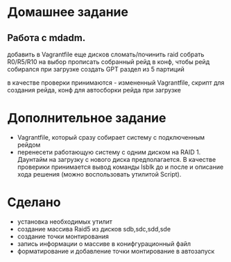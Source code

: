 # Домашнее задание
## Работа с mdadm.
добавить в Vagrantfile еще дисков
сломать/починить raid
собрать R0/R5/R10 на выбор 
прописать собранный рейд в конф, чтобы рейд собирался при загрузке
создать GPT раздел из 5 партиций

в качестве проверки принимаются - измененный Vagrantfile, скрипт для создания рейда, конф для автосборки рейда при загрузке

# Дополнительное задание

- Vagrantfile, который сразу собирает систему с подключенным рейдом
- перенесети работающую систему с одним диском на RAID 1. Даунтайм на загрузку с нового диска предполагается. В качестве проверики принимается вывод команды lsblk до и после и описание хода решения (можно воспользовать утилитой Script).

# Сделано

- установка необходимых утилит
- создание массива Raid5 из дисков sdb,sdc,sdd,sde
- создание точки монтирования
- запись информации о массиве в конифгурационный файл
- форматирование и добавление точки монтирование в автозапуск